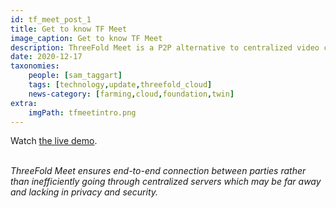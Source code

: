 ```yaml
---
id: tf_meet_post_1
title: Get to know TF Meet
image_caption: Get to know TF Meet
description: ThreeFold Meet is a P2P alternative to centralized video conferencing solutions.
date: 2020-12-17
taxonomies:
    people: [sam_taggart]
    tags: [technology,update,threefold_cloud]
    news-category: [farming,cloud,foundation,twin]
extra:
    imgPath: tfmeetintro.png
---
```


Watch [the live demo](https://www.youtube.com/watch?v=C7BH_o9JbW0&t=815s).
<br/>
<br/>

*ThreeFold Meet ensures end-to-end connection between parties rather than inefficiently going through centralized servers which may be far away and lacking in privacy and security.*
